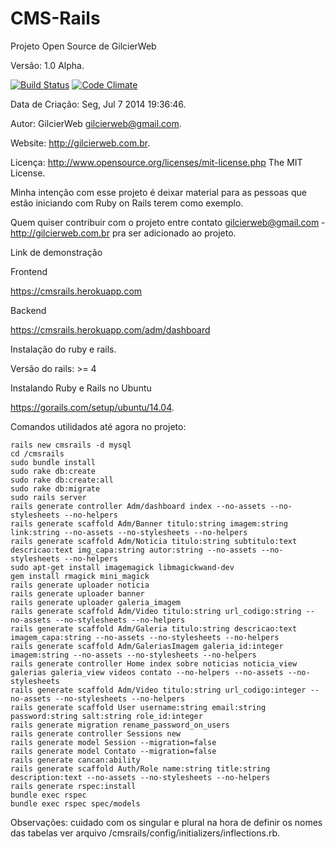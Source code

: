 CMS-Rails
=========
Projeto Open Source de GilcierWeb

Versão: 1.0 Alpha.

[![Build Status](https://travis-ci.org/gilcierweb/CMS-Rails.svg?branch=master)](https://travis-ci.org/gilcierweb/CMS-Rails) [![Code Climate](https://codeclimate.com/github/gilcierweb/CMS-Rails/badges/gpa.svg)](https://codeclimate.com/github/gilcierweb/CMS-Rails)

Data de Criação: Seg, Jul  7 2014 19:36:46.

Autor: GilcierWeb gilcierweb@gmail.com.

Website: http://gilcierweb.com.br.

Licença: http://www.opensource.org/licenses/mit-license.php The MIT License.

Minha intenção com esse projeto é deixar material para as pessoas que estão iniciando com Ruby on Rails terem como exemplo.

Quem quiser contribuir com o projeto entre contato gilcierweb@gmail.com - http://gilcierweb.com.br pra ser adicionado ao projeto.

Link de demonstração

Frontend

https://cmsrails.herokuapp.com

Backend

https://cmsrails.herokuapp.com/adm/dashboard

Instalação do ruby e rails.

Versão do rails: >= 4

Instalando Ruby e Rails no Ubuntu

https://gorails.com/setup/ubuntu/14.04.

Comandos utilidados até agora no projeto:

```shell
rails new cmsrails -d mysql
cd /cmsrails 
sudo bundle install
sudo rake db:create
sudo rake db:create:all
sudo rake db:migrate
sudo rails server
rails generate controller Adm/dashboard index --no-assets --no-stylesheets --no-helpers
rails generate scaffold Adm/Banner titulo:string imagem:string link:string --no-assets --no-stylesheets --no-helpers
rails generate scaffold Adm/Noticia titulo:string subtitulo:text descricao:text img_capa:string autor:string --no-assets --no-stylesheets --no-helpers
sudo apt-get install imagemagick libmagickwand-dev
gem install rmagick mini_magick
rails generate uploader noticia
rails generate uploader banner
rails generate uploader galeria_imagem
rails generate scaffold Adm/Video titulo:string url_codigo:string --no-assets --no-stylesheets --no-helpers
rails generate scaffold Adm/Galeria titulo:string descricao:text imagem_capa:string --no-assets --no-stylesheets --no-helpers
rails generate scaffold Adm/GaleriasImagem galeria_id:integer imagem:string --no-assets --no-stylesheets --no-helpers
rails generate controller Home index sobre noticias noticia_view galerias galeria_view videos contato --no-helpers --no-assets --no-stylesheets  
rails generate scaffold Adm/Video titulo:string url_codigo:integer --no-assets --no-stylesheets --no-helpers
rails generate scaffold User username:string email:string password:string salt:string role_id:integer
rails generate migration rename_password_on_users
rails generate controller Sessions new
rails generate model Session --migration=false
rails generate model Contato --migration=false
rails generate cancan:ability
rails generate scaffold Auth/Role name:string title:string description:text --no-assets --no-stylesheets --no-helpers
rails generate rspec:install
bundle exec rspec
bundle exec rspec spec/models
```

Observações:
cuidado com os singular e plural na hora de definir os nomes das tabelas ver arquivo /cmsrails/config/initializers/inflections.rb.
